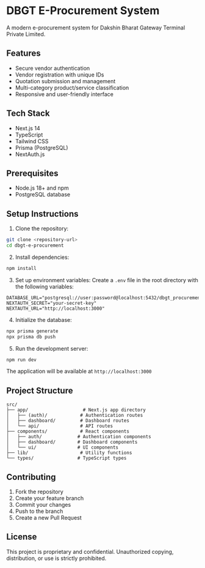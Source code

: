 # DBGT E-Procurement System

A modern e-procurement system for Dakshin Bharat Gateway Terminal Private Limited.

## Features

- Secure vendor authentication
- Vendor registration with unique IDs
- Quotation submission and management
- Multi-category product/service classification
- Responsive and user-friendly interface

## Tech Stack

- Next.js 14
- TypeScript
- Tailwind CSS
- Prisma (PostgreSQL)
- NextAuth.js

## Prerequisites

- Node.js 18+ and npm
- PostgreSQL database

## Setup Instructions

1. Clone the repository:
```bash
git clone <repository-url>
cd dbgt-e-procurement
```

2. Install dependencies:
```bash
npm install
```

3. Set up environment variables:
Create a `.env` file in the root directory with the following variables:
```
DATABASE_URL="postgresql://user:password@localhost:5432/dbgt_procurement"
NEXTAUTH_SECRET="your-secret-key"
NEXTAUTH_URL="http://localhost:3000"
```

4. Initialize the database:
```bash
npx prisma generate
npx prisma db push
```

5. Run the development server:
```bash
npm run dev
```

The application will be available at `http://localhost:3000`

## Project Structure

```
src/
├── app/                    # Next.js app directory
│   ├── (auth)/            # Authentication routes
│   ├── dashboard/         # Dashboard routes
│   └── api/               # API routes
├── components/            # React components
│   ├── auth/             # Authentication components
│   ├── dashboard/        # Dashboard components
│   └── ui/               # UI components
├── lib/                   # Utility functions
└── types/                # TypeScript types
```

## Contributing

1. Fork the repository
2. Create your feature branch
3. Commit your changes
4. Push to the branch
5. Create a new Pull Request

## License

This project is proprietary and confidential. Unauthorized copying, distribution, or use is strictly prohibited. 